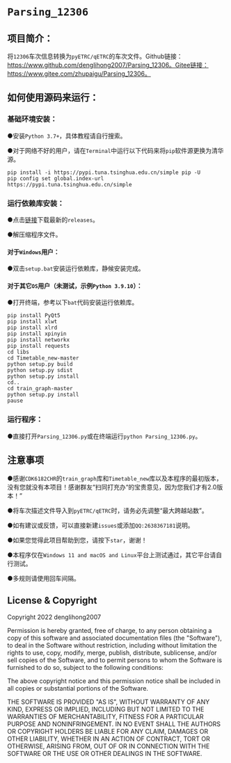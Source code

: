 # `Parsing_12306`
## **项目简介：**

将`12306`车次信息转换为`pyETRC/qETRC`的车次文件。Github链接：https://www.github.com/denglihong2007/Parsing_12306。Gitee链接：https://www.gitee.com/zhupaigu/Parsing_12306。

## **如何使用源码来运行：**

### **基础环境安装：**

●安装`Python 3.7+`，具体教程请自行搜索。

●对于网络不好的用户，请在`Terminal`中运行以下代码来将`pip`软件源更换为清华源。

```shell
pip install -i https://pypi.tuna.tsinghua.edu.cn/simple pip -U
pip config set global.index-url https://pypi.tuna.tsinghua.edu.cn/simple
```

### **运行依赖库安装：**

●点击[链接](https://github.com/denglihong2007/Parsing_12306/archive/refs/heads/main.zip)下载最新的`releases`。

●解压缩程序文件。

#### **对于`Windows`用户：**

●双击`setup.bat`安装运行依赖库，静候安装完成。

#### **对于其它`OS`用户（未测试，示例`Python 3.9.10`）：**

●打开终端，参考以下`bat`代码安装运行依赖库。

```shell
pip install PyQt5
pip install xlwt
pip install xlrd
pip install xpinyin
pip install networkx
pip install requests
cd libs
cd Timetable_new-master
python setup.py build
python setup.py sdist
python setup.py install
cd..
cd train_graph-master
python setup.py install
pause
```

### **运行程序：**

●直接打开`Parsing_12306.py`或在终端运行`python Parsing_12306.py`。

## **注意事项**

●感谢`CDK6182CHR`的`train_graph`库和`Timetable_new`库以及本程序的最初版本，没有您就没有本项目！感谢群友“扫同打充办“的宝贵意见，因为您我们才有2.0版本！”

●将车次描述文件导入到`pyETRC/qETRC`时，请务必先调整“最大跨越站数”。

●如有建议或反馈，可以直接新建`issues`或添加`QQ:2638367181`说明。

●如果您觉得此项目帮助到您，请按下`star`，谢谢！

●本程序仅在`Windows 11 and macOS and Linux`平台上测试通过，其它平台请自行测试。

●多规则请使用回车间隔。

## **License & Copyright**
Copyright 2022 denglihong2007

Permission is hereby granted, free of charge, to any person obtaining a copy of this software and associated documentation files (the "Software"), to deal in the Software without restriction, including without limitation the rights to use, copy, modify, merge, publish, distribute, sublicense, and/or sell copies of the Software, and to permit persons to whom the Software is furnished to do so, subject to the following conditions:

The above copyright notice and this permission notice shall be included in all copies or substantial portions of the Software.

THE SOFTWARE IS PROVIDED "AS IS", WITHOUT WARRANTY OF ANY KIND, EXPRESS OR IMPLIED, INCLUDING BUT NOT LIMITED TO THE WARRANTIES OF MERCHANTABILITY, FITNESS FOR A PARTICULAR PURPOSE AND NONINFRINGEMENT. IN NO EVENT SHALL THE AUTHORS OR COPYRIGHT HOLDERS BE LIABLE FOR ANY CLAIM, DAMAGES OR OTHER LIABILITY, WHETHER IN AN ACTION OF CONTRACT, TORT OR OTHERWISE, ARISING FROM, OUT OF OR IN CONNECTION WITH THE SOFTWARE OR THE USE OR OTHER DEALINGS IN THE SOFTWARE.
